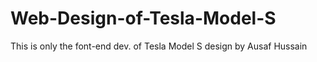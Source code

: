 # Web-Design-of-Tesla-Model-S
This is only the font-end dev. of Tesla Model S design by Ausaf Hussain
